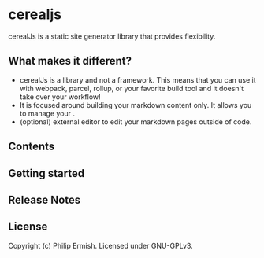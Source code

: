# cerealjs
cerealJs is a static site generator library that provides flexibility.

## What makes it different?

- cerealJs is a library and not a framework. This means that you can use it with webpack, parcel, rollup, or your favorite build tool and it doesn't take over your workflow! 
- It is focused around building your markdown content only. It allows you to manage your . 
- (optional) external editor to edit your markdown pages outside of code.

## Contents

## Getting started

## Release Notes

## License
Copyright (c) Philip Ermish. Licensed under GNU-GPLv3.

